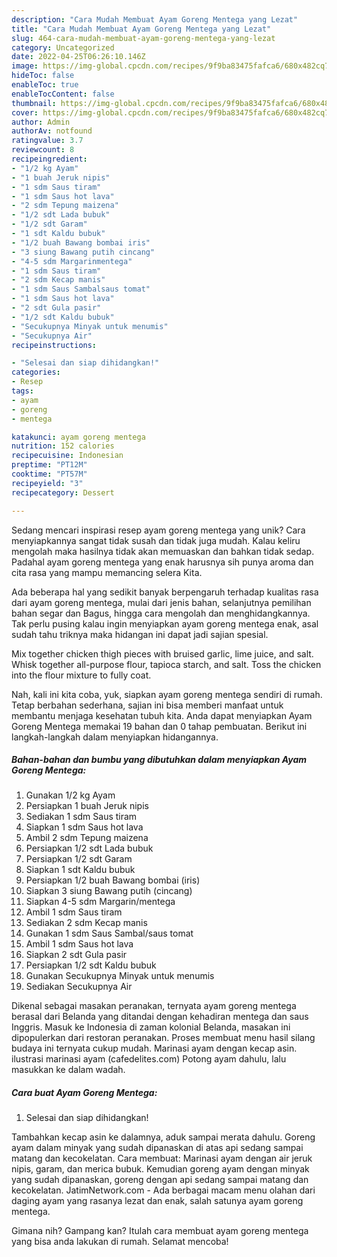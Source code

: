```yaml
---
description: "Cara Mudah Membuat Ayam Goreng Mentega yang Lezat"
title: "Cara Mudah Membuat Ayam Goreng Mentega yang Lezat"
slug: 464-cara-mudah-membuat-ayam-goreng-mentega-yang-lezat
category: Uncategorized
date: 2022-04-25T06:26:10.146Z
image: https://img-global.cpcdn.com/recipes/9f9ba83475fafca6/680x482cq70/ayam-goreng-mentega-foto-resep-utama.jpg
hideToc: false
enableToc: true
enableTocContent: false
thumbnail: https://img-global.cpcdn.com/recipes/9f9ba83475fafca6/680x482cq70/ayam-goreng-mentega-foto-resep-utama.jpg
cover: https://img-global.cpcdn.com/recipes/9f9ba83475fafca6/680x482cq70/ayam-goreng-mentega-foto-resep-utama.jpg
author: Admin
authorAv: notfound
ratingvalue: 3.7
reviewcount: 8
recipeingredient:
- "1/2 kg Ayam"
- "1 buah Jeruk nipis"
- "1 sdm Saus tiram"
- "1 sdm Saus hot lava"
- "2 sdm Tepung maizena"
- "1/2 sdt Lada bubuk"
- "1/2 sdt Garam"
- "1 sdt Kaldu bubuk"
- "1/2 buah Bawang bombai iris"
- "3 siung Bawang putih cincang"
- "4-5 sdm Margarinmentega"
- "1 sdm Saus tiram"
- "2 sdm Kecap manis"
- "1 sdm Saus Sambalsaus tomat"
- "1 sdm Saus hot lava"
- "2 sdt Gula pasir"
- "1/2 sdt Kaldu bubuk"
- "Secukupnya Minyak untuk menumis"
- "Secukupnya Air"
recipeinstructions:

- "Selesai dan siap dihidangkan!"
categories:
- Resep
tags:
- ayam
- goreng
- mentega

katakunci: ayam goreng mentega 
nutrition: 152 calories
recipecuisine: Indonesian
preptime: "PT12M"
cooktime: "PT57M"
recipeyield: "3"
recipecategory: Dessert

---
```





Sedang mencari inspirasi resep ayam goreng mentega yang unik? Cara menyiapkannya sangat tidak susah dan tidak juga mudah. Kalau keliru mengolah maka hasilnya tidak akan memuaskan dan bahkan tidak sedap. Padahal ayam goreng mentega yang enak harusnya sih punya aroma dan cita rasa yang mampu memancing selera Kita.





Ada beberapa hal yang sedikit banyak berpengaruh terhadap kualitas rasa dari ayam goreng mentega, mulai dari jenis bahan, selanjutnya pemilihan bahan segar dan Bagus, hingga cara mengolah dan menghidangkannya. Tak perlu pusing kalau ingin menyiapkan ayam goreng mentega enak,      asal sudah tahu triknya maka hidangan ini dapat jadi sajian spesial.














Mix together chicken thigh pieces with bruised garlic, lime juice, and salt. Whisk together all-purpose flour, tapioca starch, and salt. Toss the chicken into the flour mixture to fully coat.






Nah, kali ini kita coba, yuk, siapkan ayam goreng mentega sendiri di rumah. Tetap berbahan sederhana, sajian ini bisa memberi manfaat untuk membantu menjaga kesehatan tubuh kita. Anda dapat menyiapkan Ayam Goreng Mentega memakai 19 bahan dan 0 tahap pembuatan. Berikut ini langkah-langkah dalam menyiapkan hidangannya.

<!--inarticleads1-->

##### Bahan-bahan dan bumbu yang dibutuhkan dalam menyiapkan Ayam Goreng Mentega:

1. Gunakan 1/2 kg Ayam
1. Persiapkan 1 buah Jeruk nipis
1. Sediakan 1 sdm Saus tiram
1. Siapkan 1 sdm Saus hot lava
1. Ambil 2 sdm Tepung maizena
1. Persiapkan 1/2 sdt Lada bubuk
1. Persiapkan 1/2 sdt Garam
1. Siapkan 1 sdt Kaldu bubuk
1. Persiapkan 1/2 buah Bawang bombai (iris)
1. Siapkan 3 siung Bawang putih (cincang)
1. Siapkan 4-5 sdm Margarin/mentega
1. Ambil 1 sdm Saus tiram
1. Sediakan 2 sdm Kecap manis
1. Gunakan 1 sdm Saus Sambal/saus tomat
1. Ambil 1 sdm Saus hot lava
1. Siapkan 2 sdt Gula pasir
1. Persiapkan 1/2 sdt Kaldu bubuk
1. Gunakan Secukupnya Minyak untuk menumis
1. Sediakan Secukupnya Air


Dikenal sebagai masakan peranakan, ternyata ayam goreng mentega berasal dari Belanda yang ditandai dengan kehadiran mentega dan saus Inggris. Masuk ke Indonesia di zaman kolonial Belanda, masakan ini dipopulerkan dari restoran peranakan. Proses membuat menu hasil silang budaya ini ternyata cukup mudah. Marinasi ayam dengan kecap asin. ilustrasi marinasi ayam (cafedelites.com) Potong ayam dahulu, lalu masukkan ke dalam wadah. 

<!--inarticleads2-->

##### Cara buat Ayam Goreng Mentega:


1. Selesai dan siap dihidangkan!

Tambahkan kecap asin ke dalamnya, aduk sampai merata dahulu. Goreng ayam dalam minyak yang sudah dipanaskan di atas api sedang sampai matang dan kecokelatan. Cara membuat: Marinasi ayam dengan air jeruk nipis, garam, dan merica bubuk. Kemudian goreng ayam dengan minyak yang sudah dipanaskan, goreng dengan api sedang sampai matang dan kecokelatan. JatimNetwork.com - Ada berbagai macam menu olahan dari daging ayam yang rasanya lezat dan enak, salah satunya ayam goreng mentega. 

Gimana nih? Gampang kan? Itulah cara membuat ayam goreng mentega yang bisa anda lakukan di rumah. Selamat mencoba!
